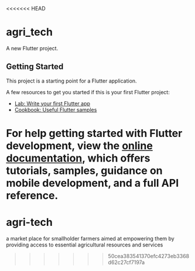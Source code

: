 <<<<<<< HEAD
# agri_tech

A new Flutter project.

## Getting Started

This project is a starting point for a Flutter application.

A few resources to get you started if this is your first Flutter project:

- [Lab: Write your first Flutter app](https://docs.flutter.dev/get-started/codelab)
- [Cookbook: Useful Flutter samples](https://docs.flutter.dev/cookbook)

For help getting started with Flutter development, view the
[online documentation](https://docs.flutter.dev/), which offers tutorials,
samples, guidance on mobile development, and a full API reference.
=======
# agri-tech
a market place for smallholder farmers aimed at empowering them by providing access to essential agricultural resources and services
>>>>>>> 50cea383541370efc4273eb3368d62c27cf7197a
